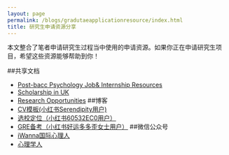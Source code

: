 ```yaml
---
layout: page
permalink: /blogs/gradutaeapplicationresource/index.html
title: 研究生申请资源分享
---
```


本文整合了笔者申请研究生过程当中使用的申请资源。如果你正在申请研究生项目，希望这些资源能够帮助到你！

##共享文档
- [Post-bacc Psychology Job& Internship Resources](https://docs.google.com/document/d/1jBcIo6qM_QosnTHYvhsrMrDN6_urvcctqFvUTWt0FQI/edit?usp=drive_link)
- [Scholarship in UK](https://docs.google.com/spreadsheets/d/15hX_oZmGM6iJAObT-rVVuqU71bfo57hPW4gH6dk2ZMQ/edit?usp=drive_link)
- [Research Opportunities](https://docs.google.com/spreadsheets/d/1Bw4jZjYlCHTII103gU_byUw_xZaHkFvZusZ2WIvin6c/edit?usp=sharing)
##博客
- [CV模板(小红书Serendipity用户)](https://www.xiaohongshu.com/discovery/item/6376782f000000001c0343b2?source=webshare&xhsshare=pc_web&xsec_token=ABD6Xkv7iJvmDMDgIEMEz3FXZoVlbF2T4fjRDZz3on-Ss=&xsec_source=pc_share)
- [选校定位（小红书60532EC0用户）](https://www.xiaohongshu.com/discovery/item/6508b5ba0000000016030910?source=webshare&xhsshare=pc_web&xsec_token=ABIfKBazUYcqh3MCroctvt3WrLrbclES9a9wrI-y_ipOM=&xsec_source=pc_share)
- [GRE备考（小红书好运多多歪女士用户）](https://www.xiaohongshu.com/discovery/item/6508b5ba0000000016030910?source=webshare&xhsshare=pc_web&xsec_token=ABIfKBazUYcqh3MCroctvt3WrLrbclES9a9wrI-y_ipOM=&xsec_source=pc_share)
##微信公众号
- [iWanna国际心理人](https://mp.weixin.qq.com/s/RM-0DOc3NmSBM0tm1HNY2Q)
- [心理学人](https://mp.weixin.qq.com/s/uH9cxaE5VMYSBnSjYGDJeQ)
